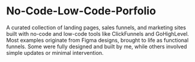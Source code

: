 # No-Code-Low-Code-Porfolio
A curated collection of landing pages, sales funnels, and marketing sites built with no-code and low-code tools like ClickFunnels and GoHighLevel. Most examples originate from Figma designs, brought to life as functional funnels. Some were fully designed and built by me, while others involved simple updates or minimal intervention.
